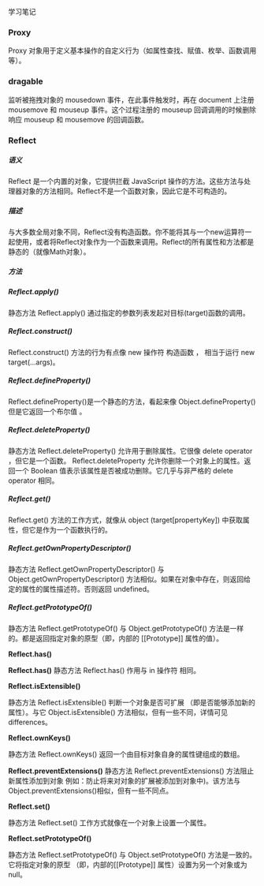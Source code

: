 学习笔记

### Proxy 

Proxy 对象用于定义基本操作的自定义行为（如属性查找、赋值、枚举、函数调用等）。

### dragable 

监听被拖拽对象的 mousedown 事件，在此事件触发时，再在 document 上注册 mousemove 和 mouseup 事件。这个过程注册的 mouseup 回调调用的时候删除响应 mouseup 和 mousemove 的回调函数。

### Reflect 

##### 语义

Reflect 是一个内置的对象，它提供拦截 JavaScript 操作的方法。这些方法与处理器对象的方法相同。Reflect不是一个函数对象，因此它是不可构造的。 

##### 描述

与大多数全局对象不同，Reflect没有构造函数。你不能将其与一个new运算符一起使用，或者将Reflect对象作为一个函数来调用。Reflect的所有属性和方法都是静态的（就像Math对象）。

##### 方法

##### Reflect.apply()

静态方法 Reflect.apply() 通过指定的参数列表发起对目标(target)函数的调用。 

##### Reflect.construct()

Reflect.construct() 方法的行为有点像 new 操作符 构造函数 ， 相当于运行 new target(...args)。

##### Reflect.defineProperty()

Reflect.defineProperty()是一个静态的方法，看起来像 Object.defineProperty() 但是它返回一个布尔值 。

##### Reflect.deleteProperty() 

静态方法 Reflect.deleteProperty() 允许用于删除属性。它很像 delete operator ，但它是一个函数。 Reflect.deleteProperty 允许你删除一个对象上的属性。返回一个 Boolean 值表示该属性是否被成功删除。它几乎与非严格的 delete operator 相同。 

##### Reflect.get()

Reflect.get() 方法的工作方式，就像从 object (target[propertyKey]) 中获取属性，但它是作为一个函数执行的。 

##### **Reflect.getOwnPropertyDescriptor()** 

静态方法 Reflect.getOwnPropertyDescriptor() 与 Object.getOwnPropertyDescriptor() 方法相似。如果在对象中存在，则返回给定的属性的属性描述符。否则返回 undefined。 

##### **Reflect.getPrototypeOf()**

 静态方法 Reflect.getPrototypeOf() 与 Object.getPrototypeOf() 方法是一样的。都是返回指定对象的原型（即，内部的 [[Prototype]] 属性的值）。 

**Reflect.has()**

**Reflect.has()** 静态方法 Reflect.has() 作用与 in 操作符 相同。 

**Reflect.isExtensible()** 

静态方法 Reflect.isExtensible() 判断一个对象是否可扩展 （即是否能够添加新的属性）。与它 Object.isExtensible() 方法相似，但有一些不同，详情可见 differences。 

**Reflect.ownKeys()** 

静态方法 Reflect.ownKeys() 返回一个由目标对象自身的属性键组成的数组。 

**Reflect.preventExtensions()** 静态方法 Reflect.preventExtensions() 方法阻止新属性添加到对象 例如：防止将来对对象的扩展被添加到对象中)。该方法与 Object.preventExtensions()相似，但有一些不同点。 

**Reflect.set()** 

静态方法 Reflect.set() 工作方式就像在一个对象上设置一个属性。 

**Reflect.setPrototypeOf()** 

静态方法 Reflect.setPrototypeOf() 与 Object.setPrototypeOf() 方法是一致的。它将指定对象的原型 （即，内部的[[Prototype]] 属性）设置为另一个对象或为 null。 